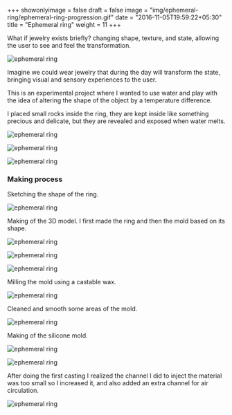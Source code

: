 +++
showonlyimage = false
draft = false
image = "img/ephemeral-ring/ephemeral-ring-progression.gif"
date = "2016-11-05T19:59:22+05:30"
title = "Ephemeral ring"
weight = 11
+++
<!--more-->

What if jewelry exists briefly? changing shape, texture, and state, allowing the user to see and feel the transformation.

![ephemeral ring](/img/ephemeral-ring/ephemeral-ring-progression.gif)

Imagine we could wear jewelry that during the day will transform the state, bringing visual and sensory experiences to the user. 

This is an experimental project where I wanted to use water and play with the idea of altering the shape of the object by a temperature difference.

I placed small rocks inside the ring, they are kept inside like something precious and delicate, but they are revealed and exposed when water melts.

![ephemeral ring](/img/ephemeral-ring/ephemeral_ring_wearing1.jpg)

![ephemeral ring](/img/ephemeral-ring/ephemeral_ring_wearing2.jpg)

![ephemeral ring](/img/ephemeral-ring/ephemeral_ring_wearing3.jpg)

### Making process

Sketching the shape of the ring.

![ephemeral ring](/img/ephemeral-ring/sketches_2.jpg)

Making of the 3D model. I first made the ring and then the mold based on its shape. 

![ephemeral ring](/img/ephemeral-ring/ephemeral-ring-making.jpg)

![ephemeral ring](/img/ephemeral-ring/ephemeral-ring-making2.jpg)

![ephemeral ring](/img/ephemeral-ring/mold-technical2.png)

Milling the mold using a castable wax.

![ephemeral ring](/img/ephemeral-ring/milling_6.jpg)

Cleaned and smooth some areas of the mold.

![ephemeral ring](/img/ephemeral-ring/fixing_4.jpg)

Making of the silicone mold.

![ephemeral ring](/img/ephemeral-ring/mold_silicone.jpg)

![ephemeral ring](/img/ephemeral-ring/mold_silicone_4.jpg)

After doing the first casting I realized the channel I did to inject the material was too small so I increased it, and also added an extra channel for air circulation.

![ephemeral ring](/img/ephemeral-ring/mold_modified.jpg)





